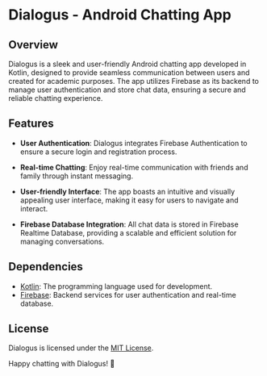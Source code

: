 # Dialogus - Android Chatting App

## Overview

Dialogus is a sleek and user-friendly Android chatting app developed in Kotlin, designed to provide seamless communication between users and created for academic purposes. The app utilizes Firebase as its backend to manage user authentication and store chat data, ensuring a secure and reliable chatting experience.

## Features

- **User Authentication**: Dialogus integrates Firebase Authentication to ensure a secure login and registration process.

- **Real-time Chatting**: Enjoy real-time communication with friends and family through instant messaging.

- **User-friendly Interface**: The app boasts an intuitive and visually appealing user interface, making it easy for users to navigate and interact.

- **Firebase Database Integration**: All chat data is stored in Firebase Realtime Database, providing a scalable and efficient solution for managing conversations.


## Dependencies

- [Kotlin](https://kotlinlang.org/): The programming language used for development.
- [Firebase](https://firebase.google.com/): Backend services for user authentication and real-time database.

## License

Dialogus is licensed under the [MIT License](LICENSE).


Happy chatting with Dialogus! 🚀
